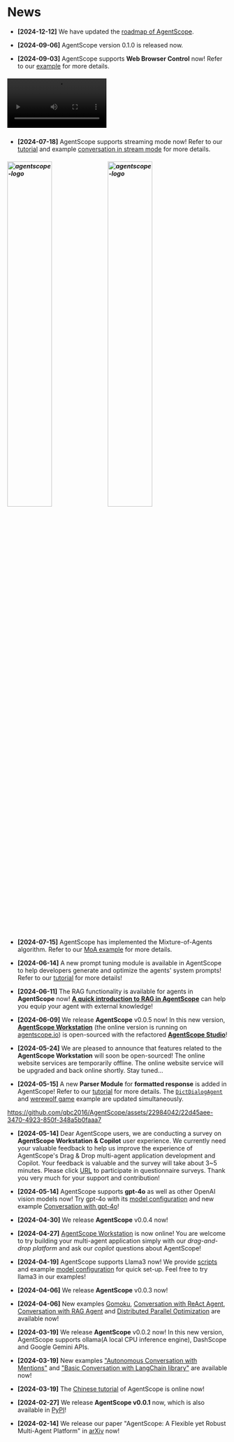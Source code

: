 
# News

- **[2024-12-12]** We have updated the [roadmap of AgentScope](https://github.com/modelscope/agentscope/blob/main/docs/ROADMAP.md).

- **[2024-09-06]** AgentScope version 0.1.0 is released now.

- **[2024-09-03]** AgentScope supports **Web Browser Control** now! Refer to our [example](https://github.com/modelscope/agentscope/tree/main/examples/conversation_with_web_browser_agent) for more details.

<h5 align="left">
<video src="https://github.com/user-attachments/assets/6d03caab-6193-4ac6-8b1c-36f152ec02ec" width="45%" alt="web browser control" controls></video>
</h5>

- **[2024-07-18]** AgentScope supports streaming mode now! Refer to our [tutorial](https://doc.agentscope.io/build_tutorial/streaming.html) and example [conversation in stream mode](https://github.com/modelscope/agentscope/tree/main/examples/conversation_in_stream_mode) for more details.

<h5 align="left">
<img src="https://github.com/user-attachments/assets/b14d9b2f-ce02-4f40-8c1a-950f4022c0cc" width="45%" alt="agentscope-logo">
<img src="https://github.com/user-attachments/assets/dfffbd1e-1fe7-49ee-ac11-902415b2b0d6" width="45%" alt="agentscope-logo">
</h5>

- **[2024-07-15]** AgentScope has implemented the Mixture-of-Agents algorithm. Refer to our [MoA example](https://github.com/modelscope/agentscope/blob/main/examples/conversation_mixture_of_agents) for more details.

- **[2024-06-14]** A new prompt tuning module is available in AgentScope to help developers generate and optimize the agents' system prompts! Refer to our [tutorial](https://doc.agentscope.io/build_tutorial/prompt_optimization.html) for more details!

- **[2024-06-11]** The RAG functionality is available for agents in **AgentScope** now! [**A quick introduction to RAG in AgentScope**](https://doc.agentscope.io/tutorial/rag.html) can help you equip your agent with external knowledge!

- **[2024-06-09]** We release **AgentScope** v0.0.5 now! In this new version, [**AgentScope Workstation**](https://doc.agentscope.io/build_tutorial/visual.html) (the online version is running on [agentscope.io](https://agentscope.io)) is open-sourced with the refactored [**AgentScope Studio**](https://doc.agentscope.io/build_tutorial/visual.html)!
- **[2024-05-24]** We are pleased to announce that features related to the **AgentScope Workstation** will soon be open-sourced! The online website services are temporarily offline. The online website service will be upgraded and back online shortly. Stay tuned...

- **[2024-05-15]** A new **Parser Module** for **formatted response** is added in AgentScope! Refer to our [tutorial](https://doc.agentscope.io/build_tutorial/structured_output.html) for more details. The [`DictDialogAgent`](https://github.com/modelscope/agentscope/blob/main/src/agentscope/agents/dict_dialog_agent.py) and [werewolf game](https://github.com/modelscope/agentscope/tree/main/examples/game_werewolf) example are updated simultaneously.

<https://github.com/qbc2016/AgentScope/assets/22984042/22d45aee-3470-4923-850f-348a5b0faaa7>

- **[2024-05-14]** Dear AgentScope users, we are conducting a survey on **AgentScope Workstation & Copilot** user experience. We currently need your valuable feedback to help us improve the experience of AgentScope's Drag & Drop multi-agent application development and Copilot. Your feedback is valuable and the survey will take about 3~5 minutes. Please click [URL](https://survey.aliyun.com/apps/zhiliao/vgpTppn22) to participate in questionnaire surveys. Thank you very much for your support and contribution!

- **[2024-05-14]** AgentScope supports **gpt-4o** as well as other OpenAI vision models now! Try gpt-4o with its [model configuration](./examples/model_configs_template/openai_chat_template.json) and new example [Conversation with gpt-4o](./examples/conversation_with_gpt-4o)!

- **[2024-04-30]** We release **AgentScope** v0.0.4 now!

- **[2024-04-27]** [AgentScope Workstation](https://agentscope.io/) is now online! You are welcome to try building your multi-agent application simply with our *drag-and-drop platform* and ask our *copilot* questions about AgentScope!

- **[2024-04-19]** AgentScope supports Llama3 now! We provide [scripts](https://github.com/modelscope/agentscope/blob/main/examples/model_llama3) and example [model configuration](https://github.com/modelscope/agentscope/blob/main/examples/model_llama3) for quick set-up. Feel free to try llama3 in our examples!

- **[2024-04-06]** We release **AgentScope** v0.0.3 now!

- **[2024-04-06]** New examples [Gomoku](https://github.com/modelscope/agentscope/blob/main/examples/game_gomoku), [Conversation with ReAct Agent](https://github.com/modelscope/agentscope/blob/main/examples/agent_ReAct), [Conversation with RAG Agent](https://github.com/modelscope/agentscope/blob/main/examples/conversation_with_RAG_agents) and [Distributed Parallel Optimization](https://github.com/modelscope/agentscope/blob/main/examples/distributed_parallel_optimization) are available now!

- **[2024-03-19]** We release **AgentScope** v0.0.2 now! In this new version,
AgentScope supports ollama(A local CPU inference engine), DashScope and Google Gemini APIs.

- **[2024-03-19]** New examples ["Autonomous Conversation with Mentions"](https://github.com/modelscope/agentscope/blob/main/examples/conversation_with_mentions) and ["Basic Conversation with LangChain library"](https://github.com/modelscope/agentscope/blob/main/examples/conversation_with_langchain) are available now!

- **[2024-03-19]** The [Chinese tutorial](https://modelscope.github.io/agentscope/zh_CN/index.html) of AgentScope is online now!

- **[2024-02-27]** We release **AgentScope v0.0.1** now, which is also
available in [PyPI](https://pypi.org/project/agentscope/)!
- **[2024-02-14]** We release our paper "AgentScope: A Flexible yet Robust
Multi-Agent Platform" in [arXiv](https://arxiv.org/abs/2402.14034) now!